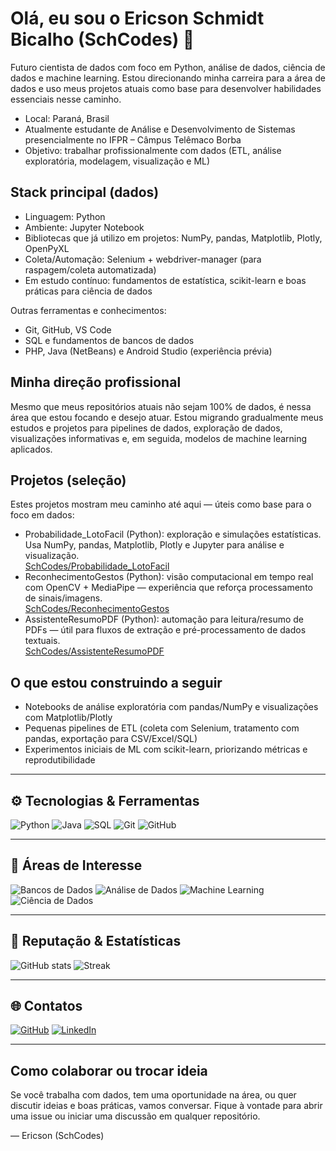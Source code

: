 # Olá, eu sou o Ericson Schmidt Bicalho (SchCodes) 👋

Futuro cientista de dados com foco em Python, análise de dados, ciência de dados e machine learning. Estou direcionando minha carreira para a área de dados e uso meus projetos atuais como base para desenvolver habilidades essenciais nesse caminho.

- Local: Paraná, Brasil
- Atualmente estudante de Análise e Desenvolvimento de Sistemas presencialmente no IFPR – Câmpus Telêmaco Borba
- Objetivo: trabalhar profissionalmente com dados (ETL, análise exploratória, modelagem, visualização e ML)

## Stack principal (dados)
- Linguagem: Python
- Ambiente: Jupyter Notebook
- Bibliotecas que já utilizo em projetos: NumPy, pandas, Matplotlib, Plotly, OpenPyXL
- Coleta/Automação: Selenium + webdriver-manager (para raspagem/coleta automatizada)
- Em estudo contínuo: fundamentos de estatística, scikit-learn e boas práticas para ciência de dados

Outras ferramentas e conhecimentos:
- Git, GitHub, VS Code
- SQL e fundamentos de bancos de dados
- PHP, Java (NetBeans) e Android Studio (experiência prévia)

## Minha direção profissional
Mesmo que meus repositórios atuais não sejam 100% de dados, é nessa área que estou focando e desejo atuar. Estou migrando gradualmente meus estudos e projetos para pipelines de dados, exploração de dados, visualizações informativas e, em seguida, modelos de machine learning aplicados.

## Projetos (seleção)
Estes projetos mostram meu caminho até aqui — úteis como base para o foco em dados:

- Probabilidade_LotoFacil (Python): exploração e simulações estatísticas. Usa NumPy, pandas, Matplotlib, Plotly e Jupyter para análise e visualização.  
  [SchCodes/Probabilidade_LotoFacil](https://github.com/SchCodes/Probabilidade_LotoFacil)
- ReconhecimentoGestos (Python): visão computacional em tempo real com OpenCV + MediaPipe — experiência que reforça processamento de sinais/imagens.  
  [SchCodes/ReconhecimentoGestos](https://github.com/SchCodes/ReconhecimentoGestos)
- AssistenteResumoPDF (Python): automação para leitura/resumo de PDFs — útil para fluxos de extração e pré-processamento de dados textuais.  
  [SchCodes/AssistenteResumoPDF](https://github.com/SchCodes/AssistenteResumoPDF)

## O que estou construindo a seguir
- Notebooks de análise exploratória com pandas/NumPy e visualizações com Matplotlib/Plotly
- Pequenas pipelines de ETL (coleta com Selenium, tratamento com pandas, exportação para CSV/Excel/SQL)
- Experimentos iniciais de ML com scikit-learn, priorizando métricas e reprodutibilidade

---

## ⚙️ Tecnologias & Ferramentas
![Python](https://img.shields.io/badge/Python-00ff7f?style=for-the-badge&logo=python&logoColor=white&labelColor=100000)
![Java](https://img.shields.io/badge/Java-00ff7f?style=for-the-badge&logo=openjdk&logoColor=white&labelColor=100000)
![SQL](https://img.shields.io/badge/SQL-00ff7f?style=for-the-badge&logo=postgresql&logoColor=white&labelColor=100000)
![Git](https://img.shields.io/badge/Git-00ff7f?style=for-the-badge&logo=git&logoColor=white&labelColor=100000)
![GitHub](https://img.shields.io/badge/GitHub-00ff7f?style=for-the-badge&logo=github&logoColor=white&labelColor=100000)

---

## 📘 Áreas de Interesse
![Bancos de Dados](https://img.shields.io/badge/Bancos%20de%20Dados-00ff7f?style=for-the-badge&labelColor=0d1117)
![Análise de Dados](https://img.shields.io/badge/An%C3%A1lise%20de%20Dados-00ff7f?style=for-the-badge&labelColor=0d1117)
![Machine Learning](https://img.shields.io/badge/Machine%20Learning-00ff7f?style=for-the-badge&labelColor=0d1117)
![Ciência de Dados](https://img.shields.io/badge/Ciência%20de%20Dados-00ff7f?style=for-the-badge&labelColor=0d1117)


---

## 🧭 Reputação & Estatísticas

![GitHub stats](https://github-readme-stats.vercel.app/api?username=SchCodes&show_icons=true&theme=chartreuse-dark&hide_border=true&hide_title=true&hide=stars)
![Streak](https://streak-stats.demolab.com?user=SchCodes&theme=chartreuse-dark&hide_border=true&mode=weekly)

---

## 🌐 Contatos
[![GitHub](https://img.shields.io/badge/GitHub-100000?style=for-the-badge&logo=github&logoColor=white)](https://github.com/schcodes)
[![LinkedIn](https://img.shields.io/badge/LinkedIn-100000?style=for-the-badge&logo=linkedin&logoColor=white)](https://www.linkedin.com/in/ericson-schmidt-bicalho)

---

## Como colaborar ou trocar ideia
Se você trabalha com dados, tem uma oportunidade na área, ou quer discutir ideias e boas práticas, vamos conversar. Fique à vontade para abrir uma issue ou iniciar uma discussão em qualquer repositório.

— Ericson (SchCodes)
